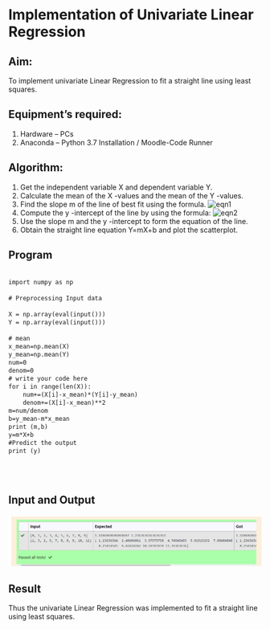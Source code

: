 # Implementation of Univariate Linear Regression
## Aim:
To implement univariate Linear Regression to fit a straight line using least squares.
## Equipment’s required:
1.	Hardware – PCs
2.	Anaconda – Python 3.7 Installation / Moodle-Code Runner
## Algorithm:
1.	Get the independent variable X and dependent variable Y.
2.	Calculate the mean of the X -values and the mean of the Y -values.
3.	Find the slope m of the line of best fit using the formula.
 ![eqn1](./eq1.jpg)
4.	Compute the y -intercept of the line by using the formula:
![eqn2](./eq2.jpg)  
5.	Use the slope m and the y -intercept to form the equation of the line.
6.	Obtain the straight line equation Y=mX+b and plot the scatterplot.
## Program
```

import numpy as np

# Preprocessing Input data

X = np.array(eval(input()))
Y = np.array(eval(input()))

# mean
x_mean=np.mean(X)
y_mean=np.mean(Y)
num=0
denom=0
# write your code here
for i in range(len(X)):
    num+=(X[i]-x_mean)*(Y[i]-y_mean)
    denom+=(X[i]-x_mean)**2
m=num/denom
b=y_mean-m*x_mean
print (m,b)
y=m*X+b
#Predict the output
print (y)




```
## Input and Output
![inp](EX9.png)
## Result
Thus the univariate Linear Regression was implemented to fit a straight line using least squares.
